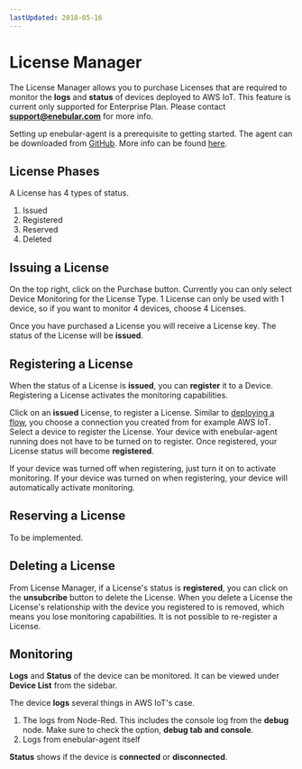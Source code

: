 ```yaml
---
lastUpdated: 2018-05-16
---
```


# License Manager

The License Manager allows you to purchase Licenses that are required to monitor the **logs** and **status** of devices deployed to AWS IoT. This feature is current only supported for Enterprise Plan. Please contact **support@enebular.com** for more info.

Setting up enebular-agent is a prerequisite to getting started. The agent can be downloaded from <a href="https://github.com/enebular/enebular-runtime-agent" target="_blank">GitHub</a>. More info can be found [here](../Deploy/DeployFlow/AWSIoT/index.md).

## License Phases

A License has 4 types of status.

1.  Issued
2.  Registered
3.  Reserved
4.  Deleted

## Issuing a License

On the top right, click on the Purchase button. Currently you can only select Device Monitoring for the License Type. 1 License can only be used with 1 device, so if you want to monitor 4 devices, choose 4 Licenses.

Once you have purchased a License you will receive a License key. The status of the License will be **issued**.

## Registering a License

When the status of a License is **issued**, you can **register** it to a Device. Registering a License activates the monitoring capabilities.

Click on an **issued** License, to register a License. Similar to [deploying a flow](../Deploy/index.md), you choose a connection you created from for example AWS IoT. Select a device to register the License. Your device with enebular-agent running does not have to be turned on to register. Once registered, your License status will become **registered**.

If your device was turned off when registering, just turn it on to activate monitoring. If your device was turned on when registering, your device will automatically activate monitoring.

## Reserving a License

To be implemented.

## Deleting a License

From License Manager, if a License's status is **registered**, you can click on the **unsubcribe** button to delete the License. When you delete a License the License's relationship with the device you registered to is removed, which means you lose monitoring capabilities. It is not possible to re-register a License.

## Monitoring

**Logs** and **Status** of the device can be monitored. It can be viewed under **Device List** from the sidebar.

The device **logs** several things in AWS IoT's case.

1.  The logs from Node-Red. This includes the console log from the **debug** node. Make sure to check the option, **debug tab and console**.
2.  Logs from enebular-agent itself

**Status** shows if the device is **connected** or **disconnected**.
